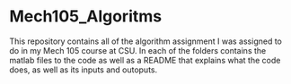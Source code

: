 # Mech105_Algoritms
This repository contains all of the algorithm assignment I was assigned to do in my Mech 105 course at CSU.
In each of the folders contains the matlab files to the code as well as a README that explains what the code does, as well as its inputs and outoputs.
